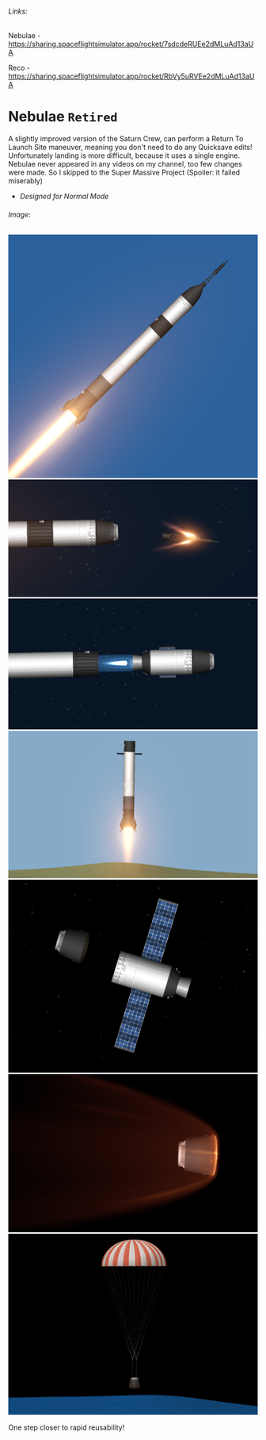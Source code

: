 ###### Links:
Nebulae - https://sharing.spaceflightsimulator.app/rocket/7sdcdeRUEe2dMLuAd13aUA

Reco - https://sharing.spaceflightsimulator.app/rocket/RbVy5uRVEe2dMLuAd13aUA

# Nebulae `Retired`

A slightly improved version of the Saturn Crew, can perform a Return To Launch Site maneuver, meaning you don't need to do any Quicksave edits! Unfortunately landing is more difficult, because it uses a single engine. Nebulae never appeared in any videos on my channel, too few changes were made. So I skipped to the Super Massive Project (Spoiler: it failed miserably)

- *Designed for Normal Mode*

###### Image:

![Ascent](../../assets/Screenshot_20241201_210028.png)
![LES sep](../../assets/Screenshot_20241201_210150.png)
![Stage 1 sep](../../assets/Screenshot_20241201_210223.png)
![Landing Burn](../../assets/Screenshot_20241201_212534.png)
![Service Module sep](../../assets/Screenshot_20241201_212747.png)
![Capsule Reentry](../../assets/Screenshot_20241201_212948.png)
![Landing](../../assets/Screenshot_20241201_213150.png)

One step closer to rapid reusability!
